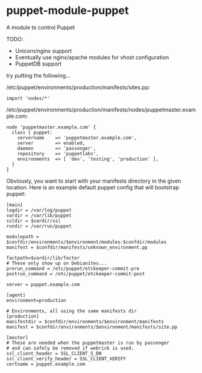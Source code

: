 puppet-module-puppet
====================

A module to control Puppet

TODO:
  - Unicorn/nginx support
  - Eventually use nginx/apache modules for vhost configuration
  - PuppetDB support

try putting the following...

/etc/puppet/environments/production/manifests/sites.pp:

```puppet
import 'nodes/*'
```

/etc/puppet/environments/production/manifests/nodes/puppetmaster.example.com:

```puppet
node 'puppetmaster.example.com' {
  class { puppet:
    servername    => 'puppetmaster.example.com',
    server        => enabled,
    daemon        => 'passenger',
    repository    => 'puppetlabs',
    environments  => [ 'dev', 'testing', 'production' ],
  }
}
```

Obviously, you want to start with your manifests directory in the given location.  Here is an example default puppet config that will bootstrap puppet:


```config
[main]
logdir = /var/log/puppet
vardir = /var/lib/puppet
ssldir = $vardir/ssl
rundir = /var/run/puppet

modulepath = $confdir/environments/$environment/modules:$confdir/modules
manifest = $confdir/manifests/unknown_environment.pp

factpath=$vardir/lib/facter
# These only show up on Debianites...
prerun_command = /etc/puppet/etckeeper-commit-pre
postrun_command = /etc/puppet/etckeeper-commit-post

server = puppet.example.com

[agent]
environment=production

# Environments, all using the same manifests dir
[production]
manifestdir = $confdir/environments/$environment/manifests
manifest = $confdir/environments/$environment/manifests/site.pp

[master]
# These are needed when the puppetmaster is run by passenger
# and can safely be removed if webrick is used.
ssl_client_header = SSL_CLIENT_S_DN 
ssl_client_verify_header = SSL_CLIENT_VERIFY
certname = puppet.example.com
```

